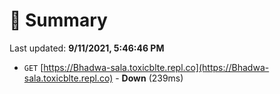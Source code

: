 # 📖 Summary
Last updated: **9/11/2021, 5:46:46 PM**

- `GET` [https://Bhadwa-sala.toxicblte.repl.co](https://Bhadwa-sala.toxicblte.repl.co) - **Down** (239ms)
